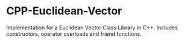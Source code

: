 # CPP-Euclidean-Vector
Implementation for a Euclidean Vector Class Library in C++. Includes constructors, operator overloads and friend functions.
